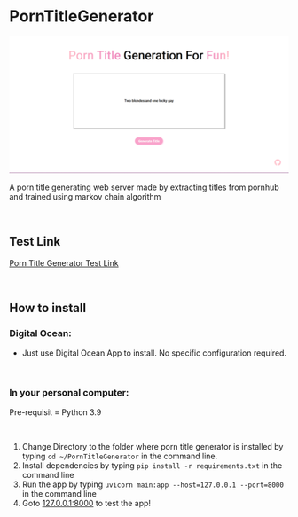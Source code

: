 # PornTitleGenerator

![img](https://github.com/daeisbae/PornTitleGenerator/blob/main/samples/porn-generation.png)

A porn title generating web server made by extracting titles from pornhub and trained using markov chain algorithm

<br>

## Test Link

[Porn Title Generator Test Link](https://porn-title-obho8.ondigitalocean.app/)

<br>

## How to install
### Digital Ocean: 
- Just use Digital Ocean App to install. No specific configuration required.

<br>

### In your personal computer:
Pre-requisit = Python 3.9

<br>

1. Change Directory to the folder where porn title generator is installed by typing `cd ~/PornTitleGenerator` in the command line.
2. Install dependencies by typing `pip install -r requirements.txt` in the command line
3. Run the app by typing `uvicorn main:app --host=127.0.0.1 --port=8000` in the command line
4. Goto [127.0.0.1:8000](http://127.0.0.1:8000) to test the app!

